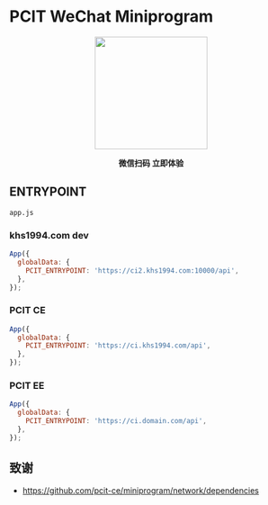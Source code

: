 # PCIT WeChat Miniprogram

<p align="center">
<img width="200" src="https://user-images.githubusercontent.com/16733187/49062650-de41ea00-f24f-11e8-9f22-99b5cd3d0195.jpg">
</p>

<p align="center"><strong>微信扫码 立即体验</strong></p>

## ENTRYPOINT

`app.js`

### khs1994.com dev

```js
App({
  globalData: {
    PCIT_ENTRYPOINT: 'https://ci2.khs1994.com:10000/api',
  },
});
```

### PCIT CE

```js
App({
  globalData: {
    PCIT_ENTRYPOINT: 'https://ci.khs1994.com/api',
  },
});
```

### PCIT EE

```js
App({
  globalData: {
    PCIT_ENTRYPOINT: 'https://ci.domain.com/api',
  },
});
```

## 致谢

- https://github.com/pcit-ce/miniprogram/network/dependencies
